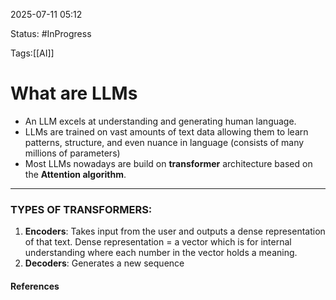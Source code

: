 
2025-07-11 05:12

Status: #InProgress 

Tags:[[AI]]

# What are LLMs

- An LLM excels at understanding and generating human language.
- LLMs are trained on vast amounts of text data allowing them to learn patterns, structure, and even nuance in language (consists of many millions of parameters)
- Most LLMs nowadays are build on **transformer** architecture based on the **Attention algorithm**. 

___

### TYPES OF TRANSFORMERS:

1. **Encoders**: Takes input from the user and outputs a dense representation of that text. Dense representation = a vector which is for internal understanding where each number in the vector holds a meaning.
2. **Decoders**: Generates a new sequence 



#### References
